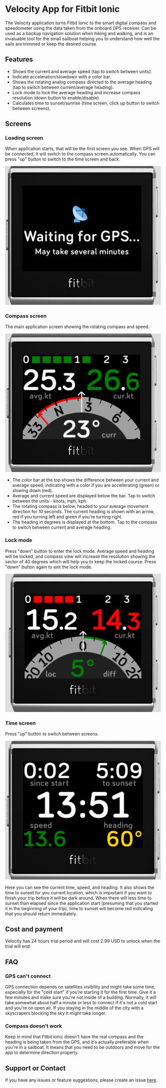 # Velocity App for Fitbit Ionic

The Velocity application turns Fitbit Ionic to the smart digital compass and speedometer using the data taken from the onboard GPS receiver. Can be used as a backup navigation solution when hiking and walking, and is an invaluable tool for the small sailboat helping you to understand how well the sails are trimmed or keep the desired course.

## Features

- Shows the current and average speed (tap to switch between units).
- Indicate acceleration/slowdown with a color bar.
- Shows the rotating analog compass directed to the average heading (tap to switch between current/average heading).
- Lock mode to lock the average heading and increase compass resolution (down button to enable/disable)
- Calculates time to sunset/sunrise (time screen, click up button to switch between screens).

## Screens

### Loading screen

When application starts, that will be the first screen you see. When GPS will be connected, it will switch to the compass screen automatically. You can press "up" button to switch to the time screen and back.

![loading](/loading-screen.png)

### Compass screen

The main application screen showing the rotating compass and speed.

![compass](/compass-screen.png)

- The color bar at the top shows the difference between your current and average speed, indicating with a color if you are accellerating (green) or slowing down (red).
- Average and current speed are displayed below the bar. Tap to switch between the units - knots, mph, kph.
- The rotating compass is below, headed to your average movement direction for 10 seconds. The current heading is shown with an arrow, red if you turning left and green if you're turning right.
- The heading in degrees is displayed at the bottom. Tap to the compass to switch between current and average heading.

### Lock mode

Press "down" button to enter the lock mode. Average speed and heading will be locked, and compass view will increase the resolution showing the sector of 40 degrees which will help you to keep the locked course. Press "down" button again to exit the lock mode.

![lock](/lock-mode.png)

### Time screen

Press "up" button to switch between screens.

![time](/time-screen.png)

Here you can see the current time, speed, and heading. It also shows the time to sunset for you current location, which is important if you want to finish your trip before it will be dark around. When there will less time to sunset than elapsed since the application start (presuming that you started it in the beginning of your trip), time to sunset will become red indicating that you should return immediately.

## Cost and payment

Velocity has 24 hours trial period and will cost 2.99 USD to unlock when the trial will end.

## FAQ

### GPS can't connect

GPS connection depends on satellites visibility and might take some time, especially for the "cold start" if you're starting it for the first time. Give it a few minutes and make sure you're not inside of a building. Normally, it will take somewhat about half a minute or less to connect if it's not a cold start and you're on open air. If you staying in the middle of the city with a skyscrapers blocking the sky it might take longer.

### Compass doesn't work

Keep in mind that Fitbit Ionic doesn't have the real compass and the heading is being taken from the GPS, and it's actually preferable when you're in a sailboat. It means that you need to be outdoors and move for the app to determine direction properly.

## Support or Contact

If you have any issues or feature suggestions, please create an issue [here](https://github.com/gaperton/velocity/issues/new).
